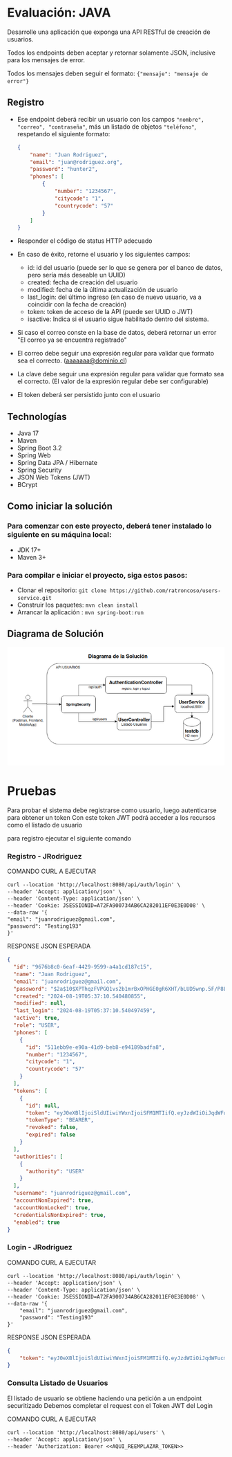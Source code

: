 # Evaluación: JAVA
Desarrolle una aplicación que exponga una API RESTful de creación de usuarios.

Todos los endpoints deben aceptar y retornar solamente JSON, inclusive para los mensajes de error.

Todos los mensajes deben seguir el formato: ``` {"mensaje": "mensaje de error"} ```

## Registro
* Ese endpoint deberá recibir un usuario con los campos ```"nombre", "correo", "contraseña"```, más un listado de objetos ```"teléfono"```, respetando el siguiente formato:

    ```json
    {
        "name": "Juan Rodriguez",
        "email": "juan@rodriguez.org",
        "password": "hunter2",
        "phones": [
            {
                "number": "1234567",
                "citycode": "1",
                "countrycode": "57"
            }
        ]
    } 
    ```
* Responder el código de status HTTP adecuado
* En caso de éxito, retorne el usuario y los siguientes campos:
    - id: id del usuario (puede ser lo que se genera por el banco de datos, pero sería más deseable un UUID)
    - created: fecha de creación del usuario
    - modified: fecha de la última actualización de usuario
    - last_login: del último ingreso (en caso de nuevo usuario, va a coincidir con la fecha de creación)
    - token: token de acceso de la API (puede ser UUID o JWT)
    - isactive: Indica si el usuario sigue habilitado dentro del sistema.
*  Si caso el correo conste en la base de datos, deberá retornar un error "El correo ya se encuentra registrado"
* El correo debe seguir una expresión regular para validar que formato sea el correcto. (aaaaaaa@dominio.cl)
* La clave debe seguir una expresión regular para validar que formato sea el correcto. (El
  valor de la expresión regular debe ser configurable)
* El token deberá ser persistido junto con el usuario

## Technologías
* Java 17
* Maven
* Spring Boot 3.2
* Spring Web
* Spring Data JPA / Hibernate
* Spring Security
* JSON Web Tokens (JWT)
* BCrypt

## Como iniciar la solución
### Para comenzar con este proyecto, deberá tener instalado lo siguiente en su máquina local:

* JDK 17+
* Maven 3+

### Para compilar e iniciar el proyecto, siga estos pasos:

* Clonar el repositorio: `git clone https://github.com/ratroncoso/users-service.git`
* Construir los paquetes: `mvn clean install`
* Arrancar la aplicación : `mvn spring-boot:run`

## Diagrama de Solución

![Diagrama de Solución](diagrama.jpg)

# Pruebas

Para probar el sistema debe registrarse como usuario, luego autenticarse para obtener un token
Con este token JWT podrá acceder a los recursos como el listado de usuario

para registro ejecutar el siguiente comando

### Registro - JRodriguez
COMANDO CURL A EJECUTAR
```
curl --location 'http://localhost:8080/api/auth/login' \
--header 'Accept: application/json' \
--header 'Content-Type: application/json' \
--header 'Cookie: JSESSIONID=A72FA900734AB6CA282011EF0E3E0D08' \
--data-raw '{
"email": "juanrodriguez@gmail.com",
"password": "Testing193"
}'
```

RESPONSE JSON ESPERADA
```json
{
  "id": "9676b8c0-6eaf-4429-9599-a4a1cd187c15",
  "name": "Juan Rodriguez",
  "email": "juanrodriguez@gmail.com",
  "password": "$2a$10$XPThqzFVPGQ1vs2b1mrBxOPHGE0gR6XHT/bLUD5wnp.5F/P8LtuOy",
  "created": "2024-08-19T05:37:10.540480855",
  "modified": null,
  "last_login": "2024-08-19T05:37:10.540497459",
  "active": true,
  "role": "USER",
  "phones": [
    {
      "id": "511ebb9e-e90a-41d9-beb8-e94189badfa8",
      "number": "1234567",
      "citycode": "1",
      "countrycode": "57"
    }
  ],
  "tokens": [
    {
      "id": null,
      "token": "eyJ0eXBlIjoiSldUIiwiYWxnIjoiSFM1MTIifQ.eyJzdWIiOiJqdWFucm9kcmlndWV6QGdtYWlsLmNvbSIsImlhdCI6MTcyNDA2MDIzMCwiZXhwIjoxNzI0MDYwMzE3fQ.sgGIPDP-QTmbObD1wK9J5vl1-utHxU0HkXDGN3FB3FHkxSCH1JS5OAAnCEf-nreKb3RJvUxHdejxpUpuMW8iRQ",
      "tokenType": "BEARER",
      "revoked": false,
      "expired": false
    }
  ],
  "authorities": [
    {
      "authority": "USER"
    }
  ],
  "username": "juanrodriguez@gmail.com",
  "accountNonExpired": true,
  "accountNonLocked": true,
  "credentialsNonExpired": true,
  "enabled": true
}
```

### Login - JRodriguez
COMANDO CURL A EJECUTAR
```
curl --location 'http://localhost:8080/api/auth/login' \
--header 'Accept: application/json' \
--header 'Content-Type: application/json' \
--header 'Cookie: JSESSIONID=A72FA900734AB6CA282011EF0E3E0D08' \
--data-raw '{
    "email": "juanrodriguez@gmail.com",
    "password": "Testing193"
}'
```
RESPONSE JSON ESPERADA
```json
{
    "token": "eyJ0eXBlIjoiSldUIiwiYWxnIjoiSFM1MTIifQ.eyJzdWIiOiJqdWFucm9kcmlndWV6QGdtYWlsLmNvbSIsImlhdCI6MTcyNDA2MDI2MSwiZXhwIjoxNzI0MDYwMzQ3fQ.BR56WcPGTsq3mcTdJ0eWe49BRZoapha5leFzUiEoF1yKK52gKZqsqbyEBN-EXgaF-ph7d27gvWrxaLM2NbfMhw"
}
```

### Consulta Listado de Usuarios
El listado de usuario se obtiene haciendo una petición a un endpoint securitizado
Debemos completar el request con el Token JWT del Login

COMANDO CURL A EJECUTAR
```
curl --location 'http://localhost:8080/api/users' \
--header 'Accept: application/json' \
--header 'Authorization: Bearer <<AQUI_REEMPLAZAR_TOKEN>>
```
